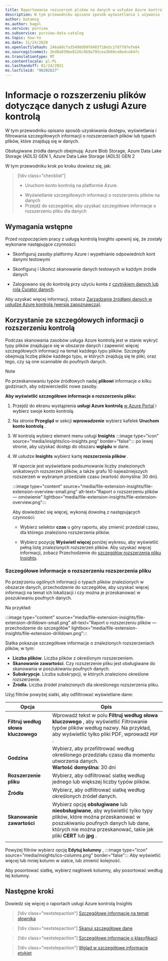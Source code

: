 ```yaml
---
title: Raportowanie rozszerzeń plików na danych w usłudze Azure kontrolą za pomocą usługi kontrolą Insights
description: W tym przewodniku opisano sposób wyświetlania i używania funkcji raportowania rozszerzeń plików kontrolą na danych.
author: batamig
ms.author: bagol
ms.service: purview
ms.subservice: purview-data-catalog
ms.topic: how-to
ms.date: 11/24/2020
ms.openlocfilehash: 246a9dcfa35498d99fd403f10e5c17d7707efe84
ms.sourcegitcommit: 2bd0a039be8126c969a795cea3b60ce8e4ce64fc
ms.translationtype: MT
ms.contentlocale: pl-PL
ms.lasthandoff: 01/14/2021
ms.locfileid: "98202627"
---
```

# <a name="file-extension-insights-about-your-data-from-azure-purview"></a>Informacje o rozszerzeniu plików dotyczące danych z usługi Azure kontrolą 

W tym przewodniku opisano sposób uzyskiwania dostępu, wyświetlania i filtrowania szczegółowych informacji o rozszerzeniach plików lub typach plików, które znajdują się w danych.

Obsługiwane źródła danych obejmują: Azure Blob Storage, Azure Data Lake Storage (ADLS) GEN 1, Azure Data Lake Storage (ADLS) GEN 2

W tym przewodniku krok po kroku dowiesz się, jak:
> [!div class="checklist"]
> * Uruchom konto kontrolą na platformie Azure. 
> - Wyświetlanie szczegółowych informacji o rozszerzeniu plików na danych
> - Przejdź do szczegółów, aby uzyskać szczegółowe informacje o rozszerzeniu pliku dla danych

## <a name="prerequisites"></a>Wymagania wstępne 

Przed rozpoczęciem pracy z usługą kontrolą Insights upewnij się, że zostały wykonane następujące czynności:

- Skonfiguruj zasoby platformy Azure i wypełnianie odpowiednich kont danymi testowymi

- Skonfiguruj i Ukończ skanowanie danych testowych w każdym źródle danych

- Zalogowano się do kontrolą przy użyciu konta z [czytnikiem danych lub rolą Curator danych](catalog-permissions.md#azure-purviews-pre-defined-data-plane-roles).


Aby uzyskać więcej informacji, zobacz [Zarządzanie źródłami danych w usłudze Azure kontrolą (wersja zapoznawcza)](manage-data-sources.md).

## <a name="use-purview-file-extension-insights"></a>Korzystanie ze szczegółowych informacji o rozszerzeniu kontrolą

Podczas skanowania zasobów usługa Azure kontrolą jest w stanie wykryć typy plików znajdujące się w obszarze danych i zapewnić więcej szczegółowych informacji na temat każdego typu plików. Szczegóły obejmują liczbę plików każdego typu, w których znajdują się te pliki, oraz tego, czy są one scannable do poufnych danych.

> [!NOTE]
> Po przeskanowaniu typów źródłowych nadaj **plikowi** informacje o kilku godzinach, aby odzwierciedlić nowe zasoby.

**Aby wyświetlić szczegółowe informacje o rozszerzeniu pliku:**

1. Przejdź do ekranu wystąpienia **usługi Azure kontrolą** [w Azure Portal](https://aka.ms/purviewportal) i wybierz swoje konto kontrolą.

1. Na stronie **Przegląd** w sekcji **wprowadzenie** wybierz kafelek **Uruchom konto kontrolą** .

1. W kontrolą wybierz element menu usługi **Insights** :::image type="icon" source="media/insights/ico-insights.png" border="false"::: po lewej stronie, aby uzyskać dostęp do obszaru **wglądu** w dane.
    
1. W usłudze **Insights** wybierz kartę **rozszerzenia plików** .

    W raporcie jest wyświetlane podsumowanie liczby znalezionych unikatowych rozszerzeń plików, a także grafu 10 najważniejszych rozszerzeń w wybranym przedziale czasu (wartość domyślna: 30 dni).

    :::image type="content" source="media/file-extension-insights/file-extension-overview-small.png" alt-text="Raport o rozszerzeniu plików — omówienie" lightbox="media/file-extension-insights/file-extension-overview.png":::

    Aby dowiedzieć się więcej, wykonaj dowolną z następujących czynności:

    - Wybierz selektor **czas** u góry raportu, aby zmienić przedział czasu, dla którego znaleziono rozszerzenia plików.
    
    - Wybierz pozycję **Wyświetl więcej** poniżej wykresu, aby wyświetlić pełną listę znalezionych rozszerzeń plików. Aby uzyskać więcej informacji, zobacz Przechodzenie do [szczegółów rozszerzenia pliku Insights](#file-extension-insights-drilldown). 

### <a name="file-extension-insights-drilldown"></a>Szczegółowe informacje o rozszerzeniu rozszerzenia pliku

Po przejrzeniu ogólnych informacji o typach plików znalezionych w obszarze danych, przechodzenie do szczegółów, aby uzyskać więcej informacji na temat ich lokalizacji i czy można je przeskanować w poszukiwaniu poufnych danych.

Na przykład:

:::image type="content" source="media/file-extension-insights/file-extension-drilldown-small.png" alt-text="Raport o rozszerzeniu plików — przechodzenie do szczegółów" lightbox="media/file-extension-insights/file-extension-drilldown.png":::

Siatka pokazuje szczegółowe informacje o znalezionych rozszerzeniach plików, w tym:

- **Liczba plików**. Liczba plików z określonym rozszerzeniem.
- **Skanowanie zawartości**. Czy rozszerzenie pliku jest obsługiwane do skanowania w poszukiwaniu poufnych danych.
- **Subskrypcje**. Liczba subskrypcji, w których znaleziono określone rozszerzenie.
- **Źródła**. Liczba źródeł znalezionych dla określonego rozszerzenia pliku.



Użyj filtrów powyżej siatki, aby odfiltrować wyświetlane dane:

|Opcja  |Opis  |
|---------|---------|
|**Filtruj według słowa kluczowego**     |    Wprowadź tekst w polu **Filtruj według słowa kluczowego**  , aby wyświetlić Filtrowanie typów plików według nazwy. Na przykład, aby wyświetlić tylko pliki PDF, wprowadź `PDF` .     |
|**Godzina**        | Wybierz, aby przefiltrować według określonego przedziału czasu dla momentu utworzenia danych. <br>**Wartość domyślna:** 30 dni  |
|**Rozszerzenie pliku**     |Wybierz, aby odfiltrować siatkę według jednego lub większej liczby typów plików.        |
|**Źródła**    |Wybierz, aby odfiltrować siatkę według określonych źródeł danych. |
|**Skanowanie zawartości**     |Wybierz opcję **obsługiwane** lub **nieobsługiwane**, aby wyświetlić tylko typy plików, które można przeskanować w poszukiwaniu poufnych danych lub dane, których nie można przeskanować, takie jak pliki **CERT** lub **jpg** . |
| | |

Powyżej filtrów wybierz opcję **Edytuj kolumny** , :::image type="icon" source="media/insights/ico-columns.png" border="false"::: Aby wyświetlić więcej lub mniej kolumn w siatce, lub zmienić kolejność. 

Aby posortować siatkę, wybierz nagłówek kolumny, aby posortować według tej kolumny.
## <a name="next-steps"></a>Następne kroki

Dowiedz się więcej o raportach usługi Azure kontrolą Insights
> [!div class="nextstepaction"]
> [Szczegółowe informacje na temat słownika](glossary-insights.md)

> [!div class="nextstepaction"]
> [Skanuj szczegółowe dane](scan-insights.md)

> [!div class="nextstepaction"]
> [Szczegółowe informacje o klasyfikacji](./classification-insights.md)

> [!div class="nextstepaction"]
> [Wgląd w szczegółowe informacje etykiet](sensitivity-insights.md)
